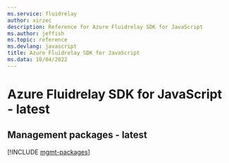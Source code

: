 ```yaml
---
ms.service: fluidrelay
author: xirzec
description: Reference for Azure Fluidrelay SDK for JavaScript
ms.author: jeffish
ms.topic: reference
ms.devlang: javascript
title: Azure Fluidrelay SDK for JavaScript
ms.data: 10/04/2022
---
```

# Azure Fluidrelay SDK for JavaScript - latest

## Management packages - latest
[!INCLUDE [mgmt-packages](fluidrelay-mgmt-index.md)]
